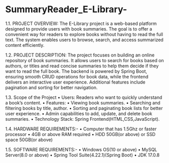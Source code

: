 # SummaryReader_E-Library-
1.1. PROJECT OVERVIEW: 
The E-Library project is a web-based platform designed to provide users with 
book summaries. The goal is to offer a convenient way for readers to explore 
books without having to read the full text. The system enables users to 
browse, search, and access summarized content efficiently.

1.2. PROJECT DESCRIPTION: 
The project focuses on building an online repository of book summaries. It 
allows users to search for books based on authors, or titles and read concise 
summaries to help them decide if they want to read the full book. The 
backend is powered by Spring Boot, ensuring smooth CRUD operations for 
book data, while the frontend delivers an interactive user experience. 
Additional features include pagination and sorting for better navigation.

1.3. Scope of the Project
  • Users: Readers who want to quickly understand a book’s content. 
  • Features: 
  • Viewing book summaries. 
  • Searching and filtering books by title, author. 
  • Sorting and paginating book lists for better user experience. 
  • Admin capabilities to add, update, and delete book summaries. 
  • Technology 
  Stack: 
  Spring 
  Frontend(HTML,CSS,JavaScript). 

1.4. HARDWARE REQUIREMENTS:- 
  • Computer that has 1.5Ghz or faster processor 
  • 4GB or above RAM required 
  • HDD 50GB(or above) or SSD space 50GB(or above) 
  
1.5. SOFTWARE REQUIREMENTS:- 
  • Windows OS(10 or above) 
  • MySQL Server(8.0 or above) 
  • Spring Tool Suite(4.22.1)(Spring Boot) 
  • JDK 17.0.8


